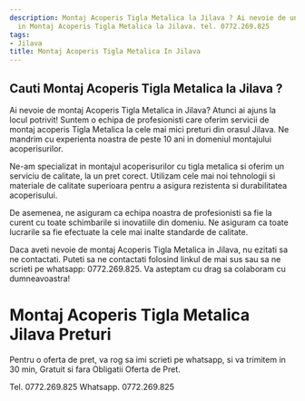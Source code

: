 ```yaml
---
description: Montaj Acoperis Tigla Metalica la Jilava ? Ai nevoie de un profesionist
  in Montaj Acoperis Tigla Metalica la Jilava. tel. 0772.269.825
tags:
- Jilava
title: Montaj Acoperis Tigla Metalica In Jilava
---
```



## Cauti Montaj Acoperis Tigla Metalica la Jilava ?

Ai nevoie de montaj Acoperis Tigla Metalica in Jilava? Atunci ai ajuns la locul potrivit! Suntem o echipa de profesionisti care oferim servicii de montaj acoperis Tigla Metalica la cele mai mici preturi din orasul Jilava. Ne mandrim cu experienta noastra de peste 10 ani in domeniul montajului acoperisurilor.

Ne-am specializat in montajul acoperisurilor cu tigla metalica si oferim un serviciu de calitate, la un pret corect. Utilizam cele mai noi tehnologii si materiale de calitate superioara pentru a asigura rezistenta si durabilitatea acoperisului.

De asemenea, ne asiguram ca echipa noastra de profesionisti sa fie la curent cu toate schimbarile si inovatiile din domeniu. Ne asiguram ca toate lucrarile sa fie efectuate la cele mai inalte standarde de calitate.

Daca aveti nevoie de montaj Acoperis Tigla Metalica in Jilava, nu ezitati sa ne contactati. Puteti sa ne contactati folosind linkul de mai sus sau sa ne scrieti pe whatsapp: 0772.269.825. Va asteptam cu drag sa colaboram cu dumneavoastra!

# Montaj Acoperis Tigla Metalica Jilava Preturi
Pentru o oferta de pret, va rog sa imi scrieti pe whatsapp, si va trimitem in 30 min, Gratuit si fara Obligatii Oferta de Pret.

Tel. 0772.269.825
Whatsapp. 0772.269.825